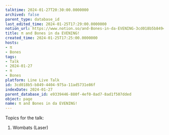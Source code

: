 ```yaml
---
talktime: 2024-01-27T20:30:00.0000000
archived: false
parent_type: database_id
last_edited_time: 2024-01-25T17:29:00.0000000
notion_url: https://www.notion.so/and-Bones-in-da-EVENING-3cd018b5b8494404975a11ad5731e86f
title: π and Bones in da EVENING!
created_time: 2024-01-25T17:25:00.0000000
hosts:
- π
- Bones
tags:
- Talk
- 2024-01-27
- π
- Bones
platform: Line Live Talk
id: 3cd018b5-b849-4404-975a-11ad5731e86f
indexDate: 2024-01-27
parent_database_id: e9339446-880f-4ef0-8ad7-8ad1f507dded
object: page
name: π and Bones in da EVENING!
---
```


Topics for the talk:
1. Wombats (Laser)


























